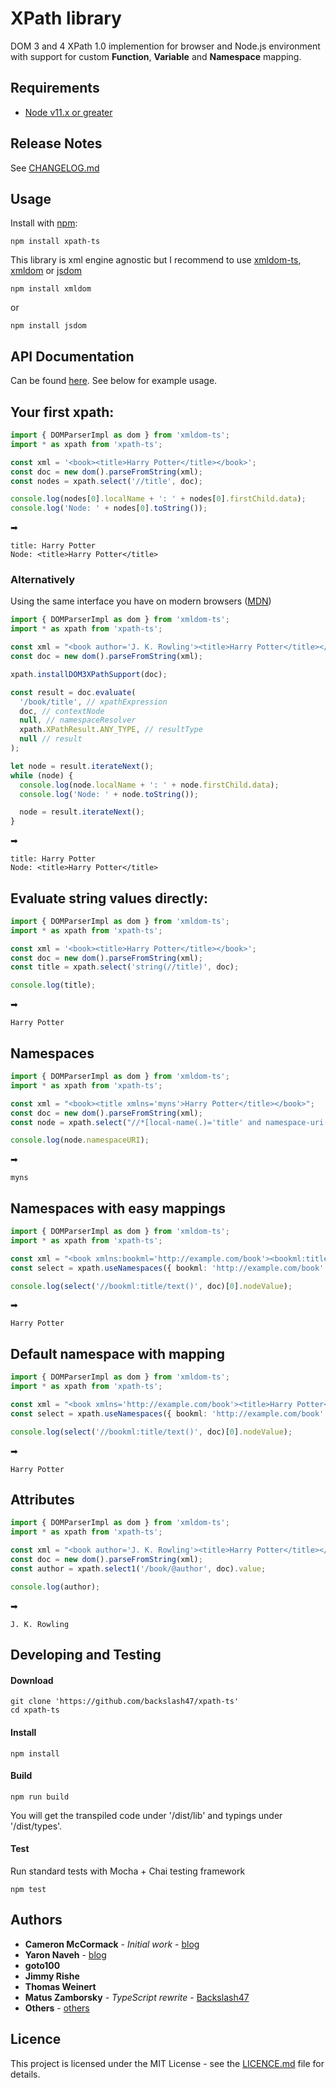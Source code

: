 # XPath library

DOM 3 and 4 XPath 1.0 implemention for browser and Node.js environment with support for custom **Function**, **Variable** and **Namespace** mapping.

## Requirements

- [Node v11.x or greater](https://nodejs.org/en/download/)

## Release Notes

See [CHANGELOG.md](CHANGELOG.md)

## Usage

Install with [npm](http://github.com/isaacs/npm):

```
npm install xpath-ts
```

This library is xml engine agnostic but I recommend to use [xmldom-ts](https://github.com/backslash47/xmldom), [xmldom](https://github.com/jindw/xmldom) or [jsdom](https://github.com/jsdom/jsdom)

```
npm install xmldom
```

or

```
npm install jsdom
```

## API Documentation

Can be found [here](https://github.com/backslash47/backslash47/blob/master/docs/xpath%20methods.md). See below for example usage.

## Your first xpath:

```typescript
import { DOMParserImpl as dom } from 'xmldom-ts';
import * as xpath from 'xpath-ts';

const xml = '<book><title>Harry Potter</title></book>';
const doc = new dom().parseFromString(xml);
const nodes = xpath.select('//title', doc);

console.log(nodes[0].localName + ': ' + nodes[0].firstChild.data);
console.log('Node: ' + nodes[0].toString());
```

➡

```
title: Harry Potter
Node: <title>Harry Potter</title>
```

### Alternatively

Using the same interface you have on modern browsers ([MDN])

```typescript
import { DOMParserImpl as dom } from 'xmldom-ts';
import * as xpath from 'xpath-ts';

const xml = "<book author='J. K. Rowling'><title>Harry Potter</title></book>";
const doc = new dom().parseFromString(xml);

xpath.installDOM3XPathSupport(doc);

const result = doc.evaluate(
  '/book/title', // xpathExpression
  doc, // contextNode
  null, // namespaceResolver
  xpath.XPathResult.ANY_TYPE, // resultType
  null // result
);

let node = result.iterateNext();
while (node) {
  console.log(node.localName + ': ' + node.firstChild.data);
  console.log('Node: ' + node.toString());

  node = result.iterateNext();
}
```

➡

```
title: Harry Potter
Node: <title>Harry Potter</title>
```

## Evaluate string values directly:

```typescript
import { DOMParserImpl as dom } from 'xmldom-ts';
import * as xpath from 'xpath-ts';

const xml = '<book><title>Harry Potter</title></book>';
const doc = new dom().parseFromString(xml);
const title = xpath.select('string(//title)', doc);

console.log(title);
```

➡

```
Harry Potter
```

## Namespaces

```typescript
import { DOMParserImpl as dom } from 'xmldom-ts';
import * as xpath from 'xpath-ts';

const xml = "<book><title xmlns='myns'>Harry Potter</title></book>";
const doc = new dom().parseFromString(xml);
const node = xpath.select("//*[local-name(.)='title' and namespace-uri(.)='myns']", doc)[0];

console.log(node.namespaceURI);
```

➡

```
myns
```

## Namespaces with easy mappings

```typescript
import { DOMParserImpl as dom } from 'xmldom-ts';
import * as xpath from 'xpath-ts';

const xml = "<book xmlns:bookml='http://example.com/book'><bookml:title>Harry Potter</bookml:title></book>";
const select = xpath.useNamespaces({ bookml: 'http://example.com/book' });

console.log(select('//bookml:title/text()', doc)[0].nodeValue);
```

➡

```
Harry Potter
```

## Default namespace with mapping

```typescript
import { DOMParserImpl as dom } from 'xmldom-ts';
import * as xpath from 'xpath-ts';

const xml = "<book xmlns='http://example.com/book'><title>Harry Potter</title></book>";
const select = xpath.useNamespaces({ bookml: 'http://example.com/book' });

console.log(select('//bookml:title/text()', doc)[0].nodeValue);
```

➡

```
Harry Potter
```

## Attributes

```typescript
import { DOMParserImpl as dom } from 'xmldom-ts';
import * as xpath from 'xpath-ts';

const xml = "<book author='J. K. Rowling'><title>Harry Potter</title></book>";
const doc = new dom().parseFromString(xml);
const author = xpath.select1('/book/@author', doc).value;

console.log(author);
```

➡

```
J. K. Rowling
```

[mdn]: https://developer.mozilla.org/en/docs/Web/API/Document/evaluate

## Developing and Testing

#### Download

```
git clone 'https://github.com/backslash47/xpath-ts'
cd xpath-ts
```

#### Install

```
npm install
```

#### Build

```
npm run build
```

You will get the transpiled code under '/dist/lib' and typings under '/dist/types'.

#### Test

Run standard tests with Mocha + Chai testing framework

```
npm test
```

## Authors

- **Cameron McCormack** - _Initial work_ - [blog](http://mcc.id.au/xpathjs)
- **Yaron Naveh** - [blog](http://webservices20.blogspot.com/)
- **goto100**
- **Jimmy Rishe**
- **Thomas Weinert**
- **Matus Zamborsky** - _TypeScript rewrite_ - [Backslash47](https://github.com/backslash47)
- **Others** - [others](https://github.com/goto100/xpath/graphs/contributors)

## Licence

This project is licensed under the MIT License - see the [LICENCE.md](LICENCE.md) file for details.
